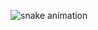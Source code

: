 ![snake animation](https://github.com/lFelxx>/lFelxx>/blob/output/github-contribution-grid-snake2.svg)

